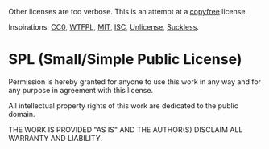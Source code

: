 Other licenses are too verbose.
This is an attempt at a [copyfree](http://copyfree.org/) license.

Inspirations:
[CC0](https://creativecommons.org/publicdomain/zero/1.0/legalcode.txt),
[WTFPL](http://www.wtfpl.net/txt/copying/),
[MIT](https://opensource.org/licenses/MIT),
[ISC](https://opensource.org/licenses/ISC),
[Unlicense](https://unlicense.org/),
[Suckless](https://suckless.org/).

SPL (Small/Simple Public License)
=================================
Permission is hereby granted for anyone to use this work in any way and for
any purpose in agreement with this license.

All intellectual property rights of this work are dedicated to the
public domain.

THE WORK IS PROVIDED "AS IS" AND THE AUTHOR(S) DISCLAIM ALL WARRANTY AND
LIABILITY.
